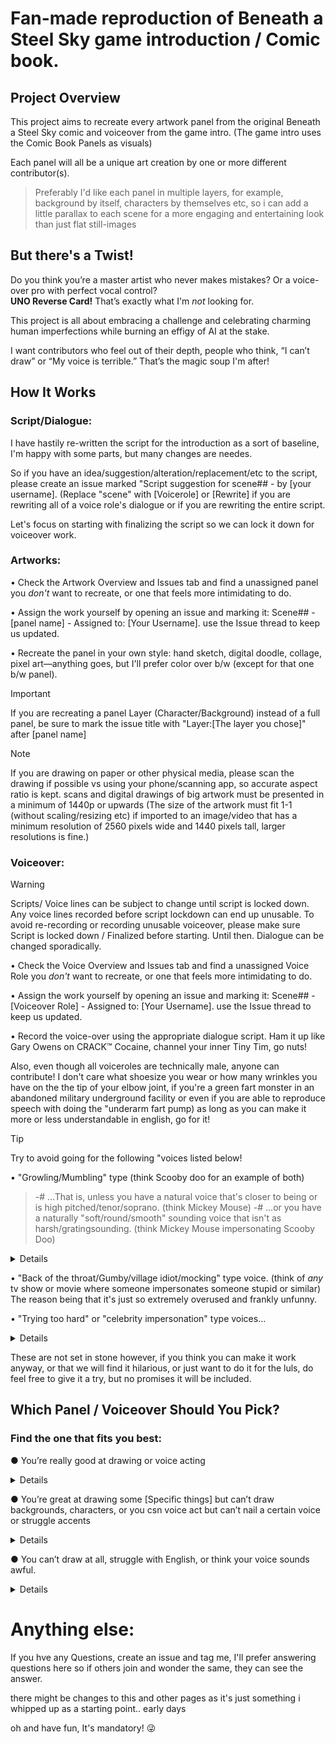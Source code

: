 # Fan-made reproduction of Beneath a Steel Sky game introduction / Comic book.

## Project Overview

This project aims to recreate every artwork panel from the original Beneath a Steel Sky comic and voiceover from the game intro.
(The game intro uses the Comic Book Panels as visuals)

Each panel will all be a unique art creation by one or more different contributor(s).

> Preferably I'd like each panel in multiple layers, for example, background by itself, characters by themselves etc, so i can add a little parallax to each scene for a more engaging and entertaining look than just flat still-images

## But there's a Twist!
Do you think you’re a master artist who never makes mistakes?
Or a voice-over pro with perfect vocal control?  
**UNO Reverse Card!** 
That’s exactly what I'm *not* looking for.

This project is all about embracing a  challenge and celebrating charming human imperfections while burning an effigy of AI at the stake.

I want contributors who feel out of their depth, people who think, “I can’t draw” or “My voice is terrible.” 
That’s the magic soup I'm after!


## How It Works

### Script/Dialogue:
I have hastily re-written the script for the introduction as a sort of baseline, I'm happy with some parts, but many changes are needes.

So if you have an idea/suggestion/alteration/replacement/etc to the script, please create an issue marked "Script suggestion for scene## - by [your username]. 
(Replace "scene" with [Voicerole] or [Rewrite] if you are rewriting all of a voice role's dialogue or if you are rewriting the entire script.

Let's focus on starting with finalizing the script so we can lock it down for voiceover work.


### Artworks:
 
• Check the Artwork Overview and Issues tab and find a unassigned panel you *don't* want to recreate, or one that feels more intimidating to do.

• Assign the work yourself by opening an issue and marking it: Scene## - [panel name] - Assigned to: [Your Username].
use the Issue thread to keep us updated.
   
• Recreate the panel in your own style: hand sketch, digital doodle, collage, pixel art—anything goes, but I'll prefer color over b/w (except for that one b/w panel).

> [!IMPORTANT]
> If you are recreating a panel Layer (Character/Background) instead of a full panel, be sure to mark the issue title with "Layer:[The layer you chose]" after [panel name]

> [!NOTE]
> If you are drawing on paper or other physical media, please scan the drawing if possible vs using your phone/scanning app, so accurate aspect ratio is kept.
> scans and digital drawings of big artwork must be presented in a minimum of 1440p or upwards
> (The size of the artwork must fit 1-1 (without scaling/resizing etc) if imported to an image/video that has a minimum resolution of 2560 pixels wide and 1440 pixels tall, larger resolutions is fine.)

### Voiceover:

> [!WARNING]
> Scripts/ Voice lines can be subject to change until script is locked down.
> Any voice lines recorded before script lockdown can end up unusable.
> To avoid re-recording or recording unusable voiceover, please make sure Script is locked down / Finalized before starting.
> Until then. Dialogue can be changed sporadically.

• Check the Voice Overview and Issues tab and find a unassigned Voice Role you *don't* want to recreate, or one that feels more intimidating to do.

• Assign the work yourself by opening an issue and marking it: Scene## - [Voiceover Role] - Assigned to: [Your Username].
use the Issue thread to keep us updated.

• Record the voice-over using the appropriate dialogue script. Ham it up like Gary Owens on CRACK™ Cocaine, channel your inner Tiny Tim, go nuts!

Also, even though all voiceroles are technically male, anyone can contribute! 
I don't care what shoesize you wear or how many wrinkles you have on the the tip of your elbow joint, if you're a green fart monster in an abandoned military underground facility or even if you are able to reproduce speech with doing the "underarm fart pump) as long as you can make it more or less understandable in english, go for it! 

> [!TIP]
> Try to avoid going for the following "voices listed below!

• "Growling/Mumbling" type (think Scooby doo for an example of both)
> -# ...That is, unless you have a natural voice that's closer to being or is high pitched/tenor/soprano. (think Mickey Mouse)
> -# ...or you have a naturally "soft/round/smooth" sounding voice that isn't as harsh/gratingsounding. (think Mickey Mouse impersonating Scooby Doo)
<details> The main reason for this one, is to make sure that voices don't end up being hard to understand, or worst case, ending up with voiceovers like the official Norwegian voice for Donald Duck i grew up with... (think of the classic Donald Duck Cartoons with the original american voiceactor trying to sound like a duck, now imagine that friend or similar you know that could almost do a passing impersonation of that voice, now imagine them doing the impersonation, but after having undergone several heavy and rigorous lobotomy sessions...
yeah, it was a little worse and less understandable than that! </details>

• "Back of the throat/Gumby/village idiot/mocking" type voice. (think of *any* tv show or movie where someone impersonates someone stupid or similar)
The reason being that it's just so extremely overused and frankly unfunny.

• "Trying too hard" or "celebrity impersonation" type voices...
<details> well, its hard to define trying to hard, but i guess one example might be forcing a french accent, and hanging on "the funny sounds" (like saying "Frrrrrrrrrrench" while excessively accentuating the R sound), stuff like that.
and celebrity impersonations just won't really work for this project </details>

These are not set in stone however, if you think you can make it work anyway, or that we will find it hilarious, or just want to do it for the luls, do feel free to give it a try, but no promises it will be included.



## Which Panel / Voiceover Should You Pick?
### Find the one that fits you best:

● You’re really good at drawing or voice acting
<details>
• Try drawing with your non-dominant hand or even with your feet.  
• If your natural voice is bass or tenor, record at the opposite extreme—the highest or lowest pitch you can manage.
</details>


● You’re great at drawing some [Specific things] but can’t draw backgrounds, characters, or you csn voice act but can’t nail a certain voice or struggle accents
<details>
- Fantastic! Tackle the backgrounds, characters, or that tricky accent you’ve been avoiding. </details>

● You can’t draw at all, struggle with English, or think your voice sounds awful.
<details>
- *Please* draw the front cover or a full-page artwork.  
- *Please* voice the main lead.  </details>

# Anything else:

If you hve any Questions, create an issue and tag me, I'll prefer answering questions here so if others join and wonder the same, they can see the answer.

there might be changes to this and other pages as it's  just something i whipped up as a starting point.. early days

oh and have fun, It's mandatory! 😜
